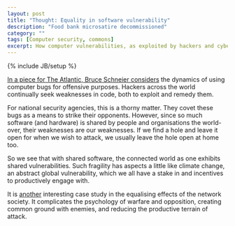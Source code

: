 ```yaml
---
layout: post
title: "Thought: Equality in software vulnerability"
description: "Food bank microsatire decommissioned"
category: ""
tags: [Computer security, commons]
excerpt: How computer vulnerabilities, as exploited by hackers and cyber military agents, adds to a view of networks uniting global society.
---
```

{% include JB/setup %}

[In a piece for The Atlantic, Bruce Schneier considers](http://www.theatlantic.com/technology/archive/2014/05/should-hackers-fix-cybersecurity-holes-or-exploit-them/371197/) the dynamics of using computer bugs for offensive purposes. Hackers across the world continually seek weaknesses in code, both to exploit and remedy them.

For national security agencies, this is a thorny matter. They covet these bugs as a means to strike their opponents. However, since so much software (and hardware) is shared by people and organisations the world-over, their weaknesses are our weaknesses. If we find a hole and leave it open for when we wish to attack, we usually leave the hole open at home too.

So we see that with shared software, the connected world as one exhibits shared vulnerabilities. Such fragility has aspects a little like climate change, an abstract global vulnerability, which we all have a stake in and incentives to productively engage with.

It is [another](http://www.wired.co.uk/magazine/archive/2009/07/features/the-new-socialism) interesting case study in the equalising effects of the network society. It complicates the psychology of warfare and opposition, creating common ground with enemies, and reducing the productive terrain of attack.